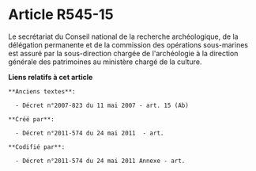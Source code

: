 # Article R545-15

Le secrétariat du Conseil national de la recherche archéologique, de la délégation permanente et de la commission des
opérations sous-marines est assuré par la sous-direction chargée de l'archéologie à la direction générale des patrimoines au
ministère chargé de la culture.

**Liens relatifs à cet article**

	**Anciens textes**:

	  - Décret n°2007-823 du 11 mai 2007 - art. 15 (Ab)

	**Créé par**:

	  - Décret n°2011-574 du 24 mai 2011  - art.

	**Codifié par**:

	  - Décret n°2011-574 du 24 mai 2011 Annexe - art.
